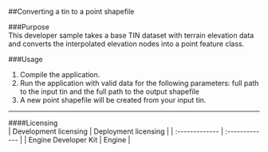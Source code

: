 ##Converting a tin to a point shapefile

###Purpose  
This developer sample takes a base TIN dataset with terrain elevation data and converts the interpolated elevation nodes into a point feature class.   


###Usage
1. Compile the application.  
1. Run the application with valid data for the following parameters: full path to the input tin and the full path to the output shapefile  
1. A new point shapefile will be created from your input tin.  









---------------------------------

####Licensing  
| Development licensing | Deployment licensing | 
| :------------- | :------------- | 
| Engine Developer Kit | Engine |  


